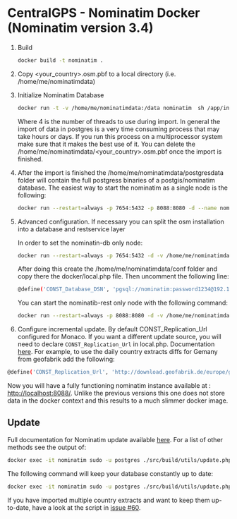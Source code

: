 # CentralGPS - Nominatim Docker (Nominatim version 3.4)

1. Build

   ```bash
   docker build -t nominatim .
   ```

2. Copy <your_country>.osm.pbf to a local directory (i.e. /home/me/nominatimdata)

3. Initialize Nominatim Database

   ```bash
   docker run -t -v /home/me/nominatimdata:/data nominatim  sh /app/init.sh /data/<your_country>.osm.pbf postgresdata 4
   ```

   Where 4 is the number of threads to use during import. In general the import of data in postgres is a very time consuming
   process that may take hours or days. If you run this process on a multiprocessor system make sure that it makes the best use
   of it. You can delete the /home/me/nominatimdata/<your_country>.osm.pbf once the import is finished.

4. After the import is finished the /home/me/nominatimdata/postgresdata folder will contain the full postgress binaries of
   a postgis/nominatim database. The easiest way to start the nominatim as a single node is the following:

   ```bash
   docker run --restart=always -p 7654:5432 -p 8088:8080 -d --name nominatim -v /home/me/nominatimdata/postgresdata:/var/lib/postgresql/11/main nominatim bash /app/start.sh
   ```

5. Advanced configuration. If necessary you can split the osm installation into a database and restservice layer

   In order to set the nominatin-db only node:

   ```bash
   docker run --restart=always -p 7654:5432 -d -v /home/me/nominatimdata/postgresdata:/var/lib/postgresql/11/main nominatim sh /app/startpostgres.sh
   ```

   After doing this create the /home/me/nominatimdata/conf folder and copy there the docker/local.php file. Then uncomment the following line:

   ```bash
   @define('CONST_Database_DSN', 'pgsql://nominatim:password1234@192.168.1.128:7654/nominatim'); // <driver>://<username>:<password>@<host>:<port>/<database>
   ```

   You can start the nominatib-rest only node with the following command:

   ```bash
   docker run --restart=always -p 8088:8080 -d -v /home/me/nominatimdata/conf:/data nominatim sh /app/startapache.sh
   ```

6. Configure incremental update. By default CONST_Replication_Url configured for Monaco.
   If you want a different update source, you will need to declare `CONST_Replication_Url` in local.php. Documentation [here](https://github.com/openstreetmap/Nominatim/blob/master/docs/admin/Import-and-Update.md#updates). For example, to use the daily country extracts diffs for Gemany from geofabrik add the following:

```bash
@define('CONST_Replication_Url', 'http://download.geofabrik.de/europe/germany-updates');
```

Now you will have a fully functioning nominatim instance available at : [http://localhost:8088/](http://localhost:8088). Unlike the previous versions
this one does not store data in the docker context and this results to a much slimmer docker image.

## Update

Full documentation for Nominatim update available [here](https://github.com/openstreetmap/Nominatim/blob/master/docs/admin/Import-and-Update.md#updates). For a list of other methods see the output of:

```bash
docker exec -it nominatim sudo -u postgres ./src/build/utils/update.php --help
```

The following command will keep your database constantly up to date:

```bash
docker exec -it nominatim sudo -u postgres ./src/build/utils/update.php --import-osmosis-all
```

If you have imported multiple country extracts and want to keep them
up-to-date, have a look at the script in
[issue #60](https://github.com/openstreetmap/Nominatim/issues/60).
